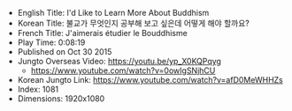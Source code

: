 * English Title: I'd Like to Learn More About Buddhism
* Korean Title: 불교가 무엇인지 공부해 보고 싶은데 어떻게 해야 할까요?
* French Title: J'aimerais étudier le Bouddhisme
* Play Time: 0:08:19
* Published on Oct 30 2015
* Jungto Overseas Video: https://youtu.be/yp_X0KQPqyg
  * https://www.youtube.com/watch?v=0owIgSNjhCU
* Korean Jungto Link: https://www.youtube.com/watch?v=afD0MeWHHZs
* Index: 1081
* Dimensions: 1920x1080